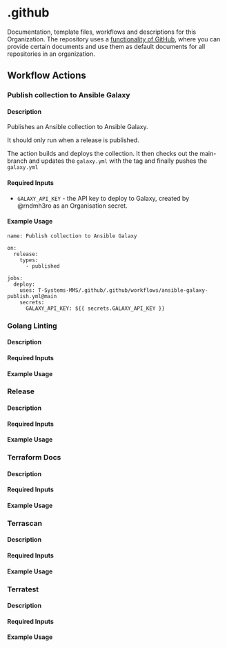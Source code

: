 # .github

Documentation, template files, workflows and descriptions for this Organization.
The repository uses a [functionality of GitHub](https://docs.github.com/en/communities/setting-up-your-project-for-healthy-contributions), where you can provide certain documents and use them as default documents for all repositories in an organization.

## Workflow Actions

### Publish collection to Ansible Galaxy

#### Description

Publishes an Ansible collection to Ansible Galaxy.

It should only run when a release is published.

The action builds and deploys the collection. It then checks out the main-branch and updates the `galaxy.yml` with the tag and finally pushes the `galaxy.yml`

#### Required Inputs

* `GALAXY_API_KEY` - the API key to deploy to Galaxy, created by @rndmh3ro as an Organisation secret.

#### Example Usage

```
name: Publish collection to Ansible Galaxy

on:
  release:
    types:
      - published

jobs:
  deploy:
    uses: T-Systems-MMS/.github/.github/workflows/ansible-galaxy-publish.yml@main
    secrets:
      GALAXY_API_KEY: ${{ secrets.GALAXY_API_KEY }}
```

### Golang Linting

#### Description

#### Required Inputs

#### Example Usage

### Release

#### Description

#### Required Inputs

#### Example Usage

### Terraform Docs

#### Description

#### Required Inputs

#### Example Usage

### Terrascan

#### Description

#### Required Inputs

#### Example Usage

### Terratest

#### Description

#### Required Inputs

#### Example Usage
